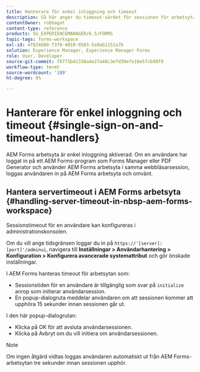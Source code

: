 ```yaml
---
title: Hanterare för enkel inloggning och timeout
description: Så här anger du timeout-värdet för sessionen för arbetsytan i AEM Forms.
contentOwner: robhagat
content-type: reference
products: SG_EXPERIENCEMANAGER/6.5/FORMS
topic-tags: forms-workspace
exl-id: 4f824d80-f3f8-4010-9583-5a9ab1151a7b
solution: Experience Manager, Experience Manager Forms
role: User, Developer
source-git-commit: f6771bd1338a4e27a48c3efd39efe18e57cb98f9
workflow-type: tm+mt
source-wordcount: '189'
ht-degree: 0%

---
```


# Hanterare för enkel inloggning och timeout {#single-sign-on-and-timeout-handlers}

AEM Forms arbetsyta är enkel inloggning aktiverad. Om en användare har loggat in på ett AEM Forms-program som Forms Manager eller PDF Generator och använder AEM Forms arbetsyta i samma webbläsarsession, loggas användaren in på AEM Forms arbetsyta och omvänt.

## Hantera servertimeout i AEM Forms arbetsyta {#handling-server-timeout-in-nbsp-aem-forms-workspace}

Sessionstimeout för en användare kan konfigureras i administrationskonsolen.

Om du vill ange tidsgränsen loggar du in på `https://'[server]:[port]'/adminui`, navigera till **Inställningar > Användarhantering > Konfiguration > Konfigurera avancerade systemattribut** och gör önskade inställningar.

I AEM Forms hanteras timeout för arbetsytan som:

* Sessionstiden för en användare är tillgänglig som svar på `initialize` anrop som initierar användarsession.
* En popup-dialogruta meddelar användaren om att sessionen kommer att upphöra 15 sekunder innan sessionen går ut.

I den här popup-dialogrutan:

* Klicka på OK för att avsluta användarsessionen.
* Klicka på Avbryt om du vill initiera om användarsessionen.

>[!NOTE]
>
>Om ingen åtgärd vidtas loggas användaren automatiskt ut från AEM Forms-arbetsytan tre sekunder innan sessionen upphör.
